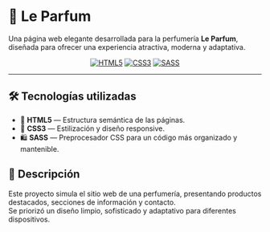# 🌸 Le Parfum

Una página web elegante desarrollada para la perfumería **Le Parfum**, diseñada para ofrecer una experiencia atractiva, moderna y adaptativa.

<div align="center">

[![HTML5](https://img.shields.io/badge/HTML5-E34F26?style=for-the-badge&logo=html5&logoColor=white)](https://developer.mozilla.org/en-US/docs/Web/HTML)
[![CSS3](https://img.shields.io/badge/CSS3-1572B6?style=for-the-badge&logo=css3&logoColor=white)](https://developer.mozilla.org/en-US/docs/Web/CSS)
[![SASS](https://img.shields.io/badge/Sass-CC6699?style=for-the-badge&logo=sass&logoColor=white)](https://sass-lang.com/)

</div>

---

## 🛠️ Tecnologías utilizadas

- 🧱 **HTML5** — Estructura semántica de las páginas.
- 🎨 **CSS3** — Estilización y diseño responsive.
- 🛍️ **SASS** — Preprocesador CSS para un código más organizado y mantenible.

## 📄 Descripción

Este proyecto simula el sitio web de una perfumería, presentando productos destacados, secciones de información y contacto.  
Se priorizó un diseño limpio, sofisticado y adaptativo para diferentes dispositivos.
 
